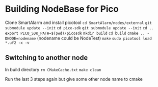 # Building NodeBase for Pico

Clone SmartAlarm and install picotool
`cd SmartAlarm/nodes/external`
`git submodule update --init`
`cd pico-sdk`
`git submodule update --init`
`cd ..`
`export PICO_SDK_PATH=$(pwd)/picosdk`
`mkdir build`
`cd build`
`cmake .. -DNODE=nodename` (nodename could be NodeTest)
`make`
`sudo picotool load *.uf2 -x -v`

## Switching to another node
In build directory
`rm CMakeCache.txt`
`make clean`

Run the last 3 steps again but give some other node name to cmake
